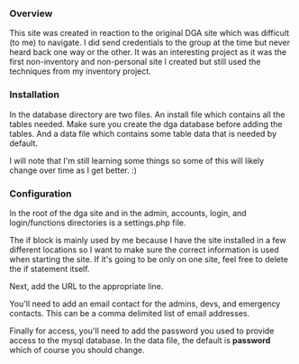 ### Overview

This site was created in reaction to the original DGA site which was difficult (to me) to navigate. I did send credentials to the group at the time 
but never heard back one way or the other. It was an interesting project as it was the first non-inventory and non-personal site I created 
but still used the techniques from my inventory project.

### Installation

In the database directory are two files. An install file which contains all the tables needed. Make sure you create the dga database before adding 
the tables. And a data file which contains some table data that is needed by default.

I will note that I'm still learning some things so some of this will likely change over time as I get better. :)

### Configuration

In the root of the dga site and in the admin, accounts, login, and login/functions directories is a settings.php file.

The if block is mainly used by me because I have the site installed in a few different locations so I want to make sure the correct 
information is used when starting the site. If it's going to be only on one site, feel free to delete the if statement itself.

Next, add the URL to the appropriate line.

You'll need to add an email contact for the admins, devs, and emergency contacts. This can be a comma delimited list of email addresses.

Finally for access, you'll need to add the password you used to provide access to the mysql database. In the data file, the default is **password** 
which of course you should change.

